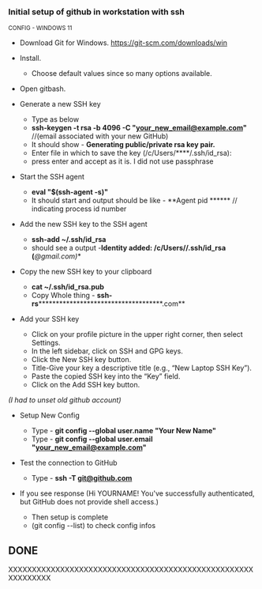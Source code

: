 ### Initial setup of github in workstation with ssh

<sub>CONFIG - WINDOWS 11</sub>

* Download Git for Windows. https://git-scm.com/downloads/win


* Install.
  * Choose default values since so many options available.
 

* Open gitbash.

* Generate a new SSH key
  * Type as below
  * **ssh-keygen -t rsa -b 4096 -C "your_new_email@example.com"** //(email associated with your new GitHub)
  * It should show - **Generating public/private rsa key pair.**
  * Enter file in which to save the key (/c/Users/****/.ssh/id_rsa):
  * press enter and accept as it is. I did not use passphrase

* Start the SSH agent
  * **eval "$(ssh-agent -s)"**
  * It should start and output should be like - **Agent pid ****** // indicating process id number

* Add the new SSH key to the SSH agent
  * **ssh-add ~/.ssh/id_rsa**
  * should see a output -**Identity added: /c/Users//.ssh/id_rsa (***@gmail.com)**

* Copy the new SSH key to your clipboard
  * **cat ~/.ssh/id_rsa.pub**
  * Copy Whole thing - **ssh-rs**************************************.com**

* Add your SSH key
  * Click on your profile picture in the upper right corner, then select Settings.
  * In the left sidebar, click on SSH and GPG keys.
  * Click the New SSH key button.
  * Title-Give your key a descriptive title (e.g., “New Laptop SSH Key”).
  * Paste the copied SSH key into the “Key” field.
  * Click on the Add SSH key button.

_(I had to unset old github account)_

* Setup New Config
  * Type - **git config --global user.name "Your New Name"**
  * Type - **git config --global user.email "your_new_email@example.com"**
 


* Test the connection to GitHub
  * Type - **ssh -T git@github.com**

* If you see response (Hi YOURNAME! You've successfully authenticated, but GitHub does not provide shell access.)
  * Then setup is complete
  * (git config --list) to check config infos

## DONE

XXXXXXXXXXXXXXXXXXXXXXXXXXXXXXXXXXXXXXXXXXXXXXXXXXXXXXXXXXXXX
